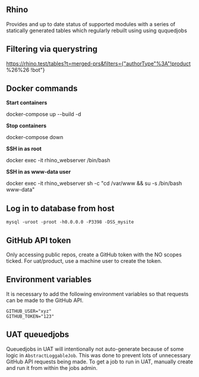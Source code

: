 ## Rhino

Provides and up to date status of supported modules with a series of statically generated tables which regularly rebuilt using using ququedjobs

## Filtering via querystring

https://rhino.test/tables?t=merged-prs&filters={"authorType"%3A"!product %26%26 !bot"}

## Docker commands

**Start containers**

docker-compose up --build -d

**Stop containers**

docker-compose down

**SSH in as root**

docker exec -it rhino_webserver /bin/bash

**SSH in as www-data user**

docker exec -it rhino_webserver sh -c "cd /var/www && su -s /bin/bash www-data"

## Log in to database from host

`mysql -uroot -proot -h0.0.0.0 -P3398 -DSS_mysite`

## GitHub API token

Only accessing public repos, create a GitHub token with the NO scopes ticked. For uat/product, use a machine user to create the token.

## Environment variables

It is necessary to add the following environment variables so that requests can be made to the GitHub API.

```
GITHUB_USER="xyz"
GITHUB_TOKEN="123"
```

## UAT queuedjobs

Queuedjobs in UAT will intentionally not auto-generate because of some logic in `AbstractLoggableJob`. This was done to prevent lots of unnecessary GitHub API requests being made. To get a job to run in UAT, manually create and run it from within the jobs admin.
